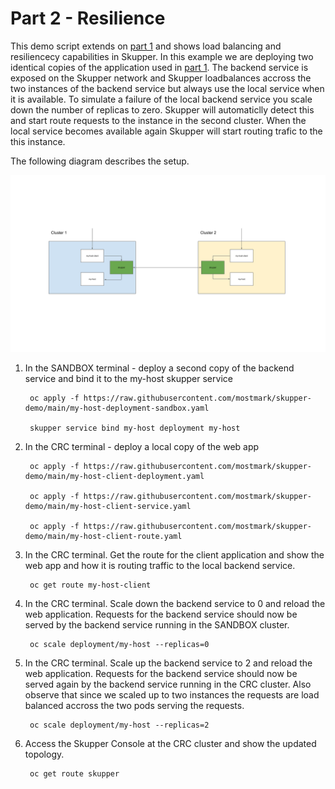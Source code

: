 # Part 2 - Resilience

This demo script extends on [part 1](./part1-hybrid-cloud.md) and shows load balancing and resiliencecy capabilities in Skupper. In this example we are deploying two identical copies of the application used in [part 1](./part1-hybrid-cloud.md). The backend service is exposed on the Skupper network and Skupper loadbalances accross the two instances of the backend service but always use the local service when it is available. To simulate a failure of the local backend service you scale down the number of replicas to zero. Skupper will automaticlly detect this and start route requests to the instance in the second cluster. When the local service becomes available again Skupper will start routing trafic to the this instance.

The following diagram describes the setup.

![Part2 Demo Setup](./images/part2-demo-setup.png)

1. In the SANDBOX terminal - deploy a second copy of the backend service and bind it to the my-host skupper service

        oc apply -f https://raw.githubusercontent.com/mostmark/skupper-demo/main/my-host-deployment-sandbox.yaml
        
        skupper service bind my-host deployment my-host

2. In the CRC terminal - deploy a local copy of the web app

        oc apply -f https://raw.githubusercontent.com/mostmark/skupper-demo/main/my-host-client-deployment.yaml

        oc apply -f https://raw.githubusercontent.com/mostmark/skupper-demo/main/my-host-client-service.yaml

        oc apply -f https://raw.githubusercontent.com/mostmark/skupper-demo/main/my-host-client-route.yaml

3. In the CRC terminal. Get the route for the client application and show the web app and how it is routing traffic to the local backend service.

        oc get route my-host-client

4. In the CRC terminal. Scale down the backend service to 0 and reload the web application. Requests for the backend service should now be served by the backend service running in the SANDBOX cluster.

        oc scale deployment/my-host --replicas=0

5. In the CRC terminal. Scale up the backend service to 2 and reload the web application. Requests for the backend service should now be served again by the backend service running in the CRC cluster. Also observe that since we scaled up to two instances the requests are load balanced accross the two pods serving the requests.

        oc scale deployment/my-host --replicas=2

6. Access the Skupper Console at the CRC cluster and show the updated topology.

        oc get route skupper
